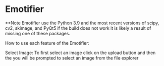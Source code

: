 # Emotifier
**Note Emotifier use the Python 3.9 and the most recent versions of scipy, cv2, skimage, and PyQt5 if the build does not work it is likely a result of missing one of these packages.


How to use each feature of the Emotifier:

Select Image:
To first select an image click on the upload button and then the you will be prompted to select an image from the file explorer 



